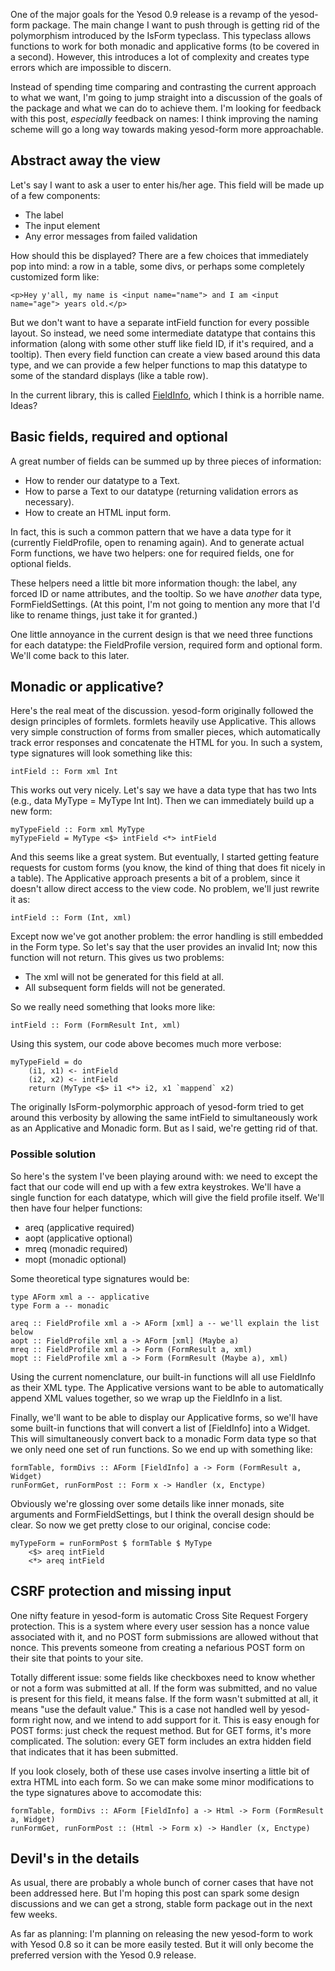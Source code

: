 One of the major goals for the Yesod 0.9 release is a revamp of the yesod-form package. The main change I want to push through is getting rid of the polymorphism introduced by the IsForm typeclass. This typeclass allows functions to work for both monadic and applicative forms (to be covered in a second). However, this introduces a lot of complexity and creates type errors which are impossible to discern.

Instead of spending time comparing and contrasting the current approach to what we want, I'm going to jump straight into a discussion of the goals of the package and what we can do to achieve them. I'm looking for feedback with this post, *especially* feedback on names: I think improving the naming scheme will go a long way towards making yesod-form more approachable.

## Abstract away the view

Let's say I want to ask a user to enter his/her age. This field will be made up of a few components:

* The label
* The input element
* Any error messages from failed validation

How should this be displayed? There are a few choices that immediately pop into mind: a row in a table, some divs, or perhaps some completely customized form like:

    <p>Hey y'all, my name is <input name="name"> and I am <input name="age"> years old.</p>

But we don't want to have a separate intField function for every possible layout. So instead, we need some intermediate datatype that contains this information (along with some other stuff like field ID, if it's required, and a tooltip). Then every field function can create a view based around this data type, and we can provide a few helper functions to map this datatype to some of the standard displays (like a table row).

In the current library, this is called [FieldInfo](http://hackage.haskell.org/packages/archive/yesod-form/0.1.0.1/doc/html/Yesod-Form-Core.html#t:FieldInfo), which I think is a horrible name. Ideas?

## Basic fields, required and optional

A great number of fields can be summed up by three pieces of information:

* How to render our datatype to a Text.
* How to parse a Text to our datatype (returning validation errors as necessary).
* How to create an HTML input form.

In fact, this is such a common pattern that we have a data type for it (currently FieldProfile, open to renaming again). And to generate actual Form functions, we have two helpers: one for required fields, one for optional fields.

These helpers need a little bit more information though: the label, any forced ID or name attributes, and the tooltip. So we have *another* data type, FormFieldSettings. (At this point, I'm not going to mention any more that I'd like to rename things, just take it for granted.)

One little annoyance in the current design is that we need three functions for each datatype: the FieldProfile version, required form and optional form. We'll come back to this later.

## Monadic or applicative?

Here's the real meat of the discussion. yesod-form originally followed the design principles of formlets. formlets heavily use Applicative. This allows very simple construction of forms from smaller pieces, which automatically track error responses and concatenate the HTML for you. In such a system, type signatures will look something like this:

    intField :: Form xml Int

This works out very nicely. Let's say we have a data type that has two Ints (e.g., data MyType = MyType Int Int). Then we can immediately build up a new form:

    myTypeField :: Form xml MyType
    myTypeField = MyType <$> intField <*> intField
    

And this seems like a great system. But eventually, I started getting feature requests for custom forms (you know, the kind of thing that does fit nicely in a table). The Applicative approach presents a bit of a problem, since it doesn't allow direct access to the view code. No problem, we'll just rewrite it as:

    intField :: Form (Int, xml)

Except now we've got another problem: the error handling is still embedded in the Form type. So let's say that the user provides an invalid Int; now this function will not return. This gives us two problems:

* The xml will not be generated for this field at all.
* All subsequent form fields will not be generated.

So we really need something that looks more like:

    intField :: Form (FormResult Int, xml)

Using this system, our code above becomes much more verbose:

    myTypeField = do
        (i1, x1) <- intField
        (i2, x2) <- intField
        return (MyType <$> i1 <*> i2, x1 `mappend` x2)

The originally IsForm-polymorphic approach of yesod-form tried to get around this verbosity by allowing the same intField to simultaneously work as an Applicative and Monadic form. But as I said, we're getting rid of that.

### Possible solution

So here's the system I've been playing around with: we need to except the fact that our code will end up with a few extra keystrokes. We'll have a single function for each datatype, which will give the field profile itself. We'll then have four helper functions:

* areq (applicative required)
* aopt (applicative optional)
* mreq (monadic required)
* mopt (monadic optional)

Some theoretical type signatures would be:

    type AForm xml a -- applicative
    type Form a -- monadic
    
    areq :: FieldProfile xml a -> AForm [xml] a -- we'll explain the list below
    aopt :: FieldProfile xml a -> AForm [xml] (Maybe a)
    mreq :: FieldProfile xml a -> Form (FormResult a, xml)
    mopt :: FieldProfile xml a -> Form (FormResult (Maybe a), xml)

Using the current nomenclature, our built-in functions will all use FieldInfo as their XML type. The Applicative versions want to be able to automatically append XML values together, so we wrap up the FieldInfo in a list.

Finally, we'll want to be able to display our Applicative forms, so we'll have some built-in functions that will convert a list of [FieldInfo] into a Widget. This will simultaneously convert back to a monadic Form data type so that we only need one set of run functions. So we end up with something like:

    formTable, formDivs :: AForm [FieldInfo] a -> Form (FormResult a, Widget)
    runFormGet, runFormPost :: Form x -> Handler (x, Enctype)

Obviously we're glossing over some details like inner monads, site arguments and FormFieldSettings, but I think the overall design should be clear. So now we get pretty close to our original, concise code:

    myTypeForm = runFormPost $ formTable $ MyType
        <$> areq intField
        <*> areq intField

## CSRF protection and missing input

One nifty feature in yesod-form is automatic Cross Site Request Forgery protection. This is a system where every user session has a nonce value associated with it, and no POST form submissions are allowed without that nonce. This prevents someone from creating a nefarious POST form on their site that points to your site.

Totally different issue: some fields like checkboxes need to know whether or not a form was submitted at all. If the form was submitted, and no value is present for this field, it means false. If the form wasn't submitted at all, it means "use the default value." This is a case not handled well by yesod-form right now, and we intend to add support for it. This is easy enough for POST forms: just check the request method. But for GET forms, it's more complicated. The solution: every GET form includes an extra hidden field that indicates that it has been submitted.

If you look closely, both of these use cases involve inserting a little bit of extra HTML into each form. So we can make some minor modifications to the type signatures above to accomodate this:

    formTable, formDivs :: AForm [FieldInfo] a -> Html -> Form (FormResult a, Widget)
    runFormGet, runFormPost :: (Html -> Form x) -> Handler (x, Enctype)

## Devil's in the details

As usual, there are probably a whole bunch of corner cases that have not been addressed here. But I'm hoping this post can spark some design discussions and we can get a strong, stable form package out in the next few weeks.

As far as planning: I'm planning on releasing the new yesod-form to work with Yesod 0.8 so it can be more easily tested. But it will only become the preferred version with the Yesod 0.9 release.
